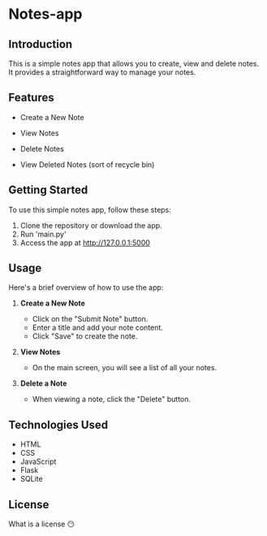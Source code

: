 # Notes-app

## Introduction

This is a simple notes app that allows you to create, view and delete notes. It provides a straightforward way to manage your notes.

## Features

- Create a New Note

- View Notes

- Delete Notes

- View Deleted Notes (sort of recycle bin)

## Getting Started

To use this simple notes app, follow these steps:

1. Clone the repository or download the app.
2. Run 'main.py'
3. Access the app at http://127.0.0.1:5000

## Usage

Here's a brief overview of how to use the app:

1. **Create a New Note**
   - Click on the "Submit Note" button.
   - Enter a title and add your note content.
   - Click "Save" to create the note.

2. **View Notes**
   - On the main screen, you will see a list of all your notes.

4. **Delete a Note**
   - When viewing a note, click the "Delete" button.

## Technologies Used

- HTML
- CSS
- JavaScript
- Flask
- SQLite

## License

What is a license 😶


